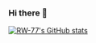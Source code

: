 ### Hi there 👋

[![RW-77's GitHub stats](https://github-readme-stats.vercel.app/api?username=RW-77&show_icons=true&theme=tokyonight)](https://github.com/anuraghazra/github-readme-stats)



<!--
**RW-77/RW-77** is a ✨ _special_ ✨ repository because its `README.md` (this file) appears on your GitHub profile.

Here are some ideas to get you started:

- 🔭 I’m currently working on ...
- 🌱 I’m currently learning ...
- 👯 I’m looking to collaborate on ...
- 🤔 I’m looking for help with ...
- 💬 Ask me about ...
- 📫 How to reach me: ...
- 😄 Pronouns: ...
- ⚡ Fun fact: ...
-->

